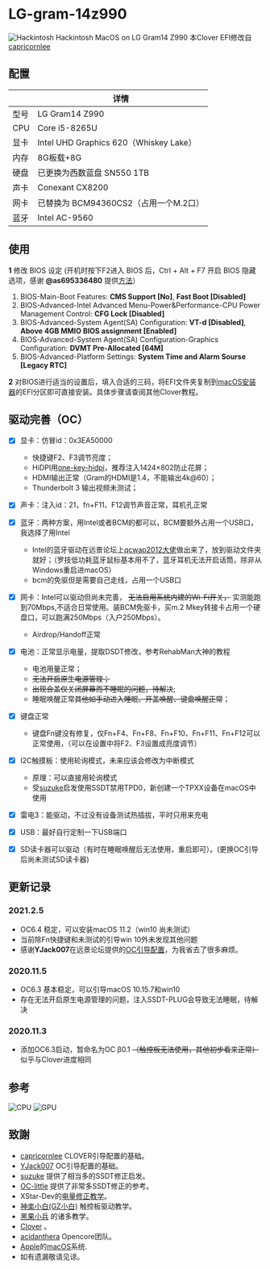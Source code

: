 # LG-gram-14z990

![Hackintosh](PIC/os.png)
Hackintosh MacOS on LG Gram14 Z990
本Clover EFI修改自[capricornlee](https://github.com/capricornlee/LG-Gram13-Z990)

## 配置

|      | 详情   |
| ---- | -----------------------------------------|
| 型号 | LG Gram14 Z990|
| CPU  | Core i5-8265U|
| 显卡 | Intel UHD Graphics 620（Whiskey Lake）|
| 内存 | 8G板载+8G|
| 硬盘 | 已更换为西数蓝盘 SN550 1TB|
| 声卡 | Conexant CX8200|
| 网卡 | 已替换为 BCM94360CS2（占用一个M.2口）|
| 蓝牙 | Intel AC-9560|

## 使用

**1** 修改 BIOS 设定 (开机时按下F2进入 BIOS 后，Ctrl + Alt + F7 开启 BIOS 隐藏选项，感谢 **@as695336480** 提供[方法](https://github.com/capricornlee/LG-Gram13-Z990/issues/7#issue-624133249)）
1. BIOS-Main-Boot Features: **CMS Support [No]**, **Fast Boot [Disabled]** 
2. BIOS-Advanced-Intel Advanced Menu-Power&Performance-CPU Power Management Control: **CFG Lock [Disabled]** 
3. BIOS-Advanced-System Agent(SA) Configuration: **VT-d [Disabled]**,  **Above 4GB MMIO BIOS assignment [Enabled]** 
4. BIOS-Advanced-System Agent(SA) Configuration-Graphics Configuration: **DVMT Pre-Allocated [64M]**
5. BIOS-Advanced-Platform Settings: **System Time and Alarm Sourse [Legacy RTC]**
 
**2** 对BIOS进行适当的设置后，填入合适的三码，将EFI文件夹复制到[macOS安装器](https://support.apple.com/zh-cn/HT201372)的EFI分区即可直接安装。具体步骤请查阅其他Clover教程。

## 驱动完善（OC）

- [x] 显卡：仿冒id：0x3EA50000
  - 快捷键F2、F3调节亮度；
  - HiDPI用[one-key-hidpi](https://github.com/xzhih/one-key-hidpi)，推荐注入1424×802防止花屏；
  - HDMI输出正常（Gram的HDMI是1.4，不能输出4k@60）；
  - Thunderbolt 3 输出视频未测试；
  
- [x] 声卡：注入id：21，fn+F11、F12调节声音正常，耳机孔正常

- [x] 蓝牙：两种方案，用Intel或者BCM的都可以，BCM要额外占用一个USB口，我选择了用Intel
  - Intel的蓝牙驱动在远景论坛上[qcwap2012大佬](http://bbs.pcbeta.com/forum.php?mod=viewthread&tid=1838959&highlight=Intel%C0%B6%D1%C0)做出来了，放到驱动文件夹就好；（罗技低功耗蓝牙鼠标基本用不了，蓝牙耳机无法开启话筒，除非从Windows重启进macOS）
  - bcm的免驱但是需要自己走线，占用一个USB口
  
- [x] 网卡：Intel可以驱动但尚未完善， ~~无法启用系统内建的Wi-Fi开关，~~ 实测能跑到70Mbps,不适合日常使用。装BCM免驱卡，买m.2 Mkey转接卡占用一个硬盘口，可以跑满250Mbps（入户250Mbps）。
  - Airdrop/Handoff正常

- [x] 电池：正常显示电量，提取DSDT修改，参考RehabMan大神的教程
  - 电池用量正常；
  - ~~无法开启原生电源管理；~~
  - ~~出现合盖仅关闭屏幕而不睡眠的问题，待解决~~;
  - 睡眠唤醒正常~~其他如手动进入睡眠、开盖唤醒、键盘唤醒正常~~；
  
- [x] 键盘正常
  - 键盘Fn键没有修复，仅Fn+F4、Fn+F8、Fn+F10、Fn+F11、Fn+F12可以正常使用，（可以在设置中将F2、F3设置成亮度调节）

- [x] I2C触摸板：使用轮询模式，未来应该会修改为中断模式
  - 原理：可以直接用轮询模式
  - 受[suzuke](https://github.com/suzuke/LG-Gram-13z980-Opencore)启发使用SSDT禁用TPD0，新创建一个TPXX设备在macOS中使用

- [x] 雷电3：能驱动，不过没有设备测试热插拔，平时只用来充电

- [x] USB：最好自行定制一下USB端口

- [x] SD读卡器可以驱动（有时在睡眠唤醒后无法使用，重启即可）。(更换OC引导后尚未测试SD读卡器)

## 更新记录

### 2021.2.5

* OC6.4 稳定，可以安装macOS 11.2（win10 尚未测试）
* 当前除Fn快捷键和未测试的引导win 10外未发现其他问题
* 感谢**YJack007**在远景论坛提供的[OC引导配置](http://bbs.pcbeta.com/viewthread-1876088-1-1.html)，为我省去了很多麻烦。

### 2020.11.5
* OC6.3 基本稳定，可以引导macOS 10.15.7和win10
* 存在无法开启原生电源管理的问题，注入SSDT-PLUG会导致无法睡眠，待解决

### 2020.11.3
* 添加OC6.3启动，暂命名为OC β0.1 ~~（触控板无法使用，其他初步看来正常）~~ 似乎与Clover进度相同

## 参考

![CPU](PIC/cpu.png)
![GPU](PIC/gpu.png)

## 致謝

+ [capricornlee](https://github.com/capricornlee/LG-Gram13-Z990) CLOVER引导配置的基础。
+ [YJack007](http://bbs.pcbeta.com/viewthread-1876088-1-1.html) OC引导配置的基础。
+ [suzuke](https://github.com/suzuke/LG-Gram-13z980-Opencore) 提供了相当多的SSDT修正启发。
+ [OC-little](https://github.com/daliansky/OC-little) 提供了非常多SSDT修正的参考。
+ XStar-Dev的[电量修正教学](https://xstar-dev.github.io/hackintosh_advanced/Guide_For_Battery_Hotpatch.html)。
+ [神楽小白(GZ小白)](https://blog.gzxiaobai.cn/) 触控板驱动教学。
+ [黑果小兵](https://blog.gzxiaobai.cn/) 的诸多教学。
+ [Clover](https://sourceforge.net/projects/cloverefiboot/) 。
+ [acidanthera](https://github.com/acidanthera) Opencore团队。
+ [Apple](https://www.apple.com)的[macOS](https://www.apple.com.cn/macos/)系统.
+ 如有遗漏敬请见谅。
